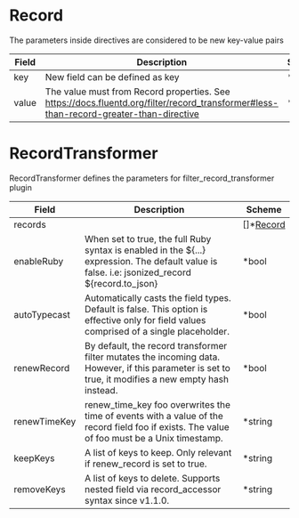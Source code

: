 # Record

The parameters inside <record> directives are considered to be new key-value pairs


| Field | Description | Scheme |
| ----- | ----------- | ------ |
| key | New field can be defined as key | *string |
| value | The value must from Record properties. See https://docs.fluentd.org/filter/record_transformer#less-than-record-greater-than-directive | *string |
# RecordTransformer

RecordTransformer defines the parameters for filter_record_transformer plugin


| Field | Description | Scheme |
| ----- | ----------- | ------ |
| records |  | []*[Record](#record) |
| enableRuby | When set to true, the full Ruby syntax is enabled in the ${...} expression. The default value is false. i.e: jsonized_record ${record.to_json} | *bool |
| autoTypecast | Automatically casts the field types. Default is false. This option is effective only for field values comprised of a single placeholder. | *bool |
| renewRecord | By default, the record transformer filter mutates the incoming data. However, if this parameter is set to true, it modifies a new empty hash instead. | *bool |
| renewTimeKey | renew_time_key foo overwrites the time of events with a value of the record field foo if exists. The value of foo must be a Unix timestamp. | *string |
| keepKeys | A list of keys to keep. Only relevant if renew_record is set to true. | *string |
| removeKeys | A list of keys to delete. Supports nested field via record_accessor syntax since v1.1.0. | *string |
